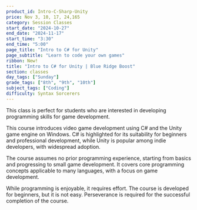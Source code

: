 ```yaml
---
product_id: Intro-C-Sharp-Unity
price: Nov 3, 10, 17, 24,165
category: Session Classes
start_date: "2024-10-27"
end_date: "2024-11-17"
start_time: "3:30"
end_time: "5:00"
page_title: "Intro to C# for Unity"
page_subtitle: "Learn to code your own games"
ribbon: New!
title: "Intro to C# for Unity | Blue Ridge Boost"
section: classes
day_tags: ["Sunday"]
grade_tags: ["8th", "9th", "10th"]
subject_tags: ["Coding"]
difficulty: Syntax Sorcerers
---
```

<p>This class is perfect for students who are interested in developing programming skills for game development.
</p>

This course introduces video game development using C# and the Unity game engine on Windows. C# is highlighted for its suitability for beginners and professional development, while Unity is popular among indie developers, with widespread adoption.

The course assumes no prior programming experience, starting from basics and progressing to small game development. It covers core programming concepts applicable to many languages, with a focus on game development.

While programming is enjoyable, it requires effort. The course is developed for beginners, but it is not easy. Perseverance is required for the successful completion of the course. 
